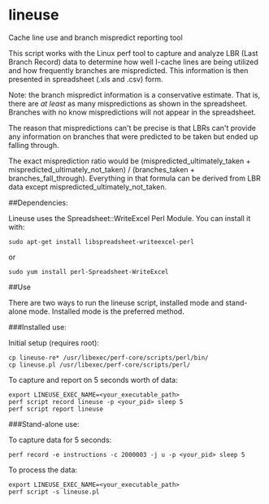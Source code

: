 # lineuse
Cache line use and branch mispredict reporting tool

This script works with the Linux perf tool to capture and
analyze LBR (Last Branch Record) data to determine how
well I-cache lines are being utilized and how frequently
branches are mispredicted. This information is then presented
in spreadsheet (.xls and .csv) form.

Note: the branch mispredict information is a conservative
estimate. That is, there are _at least_ as many mispredictions
as shown in the spreadsheet. Branches with no know mispredictions
will not appear in the spreadsheet.

The reason that mispredictions can't be precise is that LBRs
can't provide any information on branches that were predicted to
be taken but ended up falling through.

The exact misprediction ratio would be
(mispredicted_ultimately_taken + mispredicted_ultimately_not_taken) /
(branches_taken + branches_fall_through). Everything in that formula
can be derived from LBR data except mispredicted_ultimately_not_taken.

##Dependencies:

Lineuse uses the Spreadsheet::WriteExcel Perl Module.
You can install it with:

    sudo apt-get install libspreadsheet-writeexcel-perl
or

    sudo yum install perl-Spreadsheet-WriteExcel

##Use

There are two ways to run the lineuse script, installed mode
and stand-alone mode. Installed mode is the preferred method.

###Installed use:

Initial setup (requires root):

    cp lineuse-re* /usr/libexec/perf-core/scripts/perl/bin/
    cp lineuse.pl /usr/libexec/perf-core/scripts/perl/

To capture and report on 5 seconds worth of data:

    export LINEUSE_EXEC_NAME=<your_executable_path>
    perf script record lineuse -p <your_pid> sleep 5
    perf script report lineuse

###Stand-alone use:

To capture data for 5 seconds:

    perf record -e instructions -c 2000003 -j u -p <your_pid> sleep 5

To process the data:

    export LINEUSE_EXEC_NAME=<your_executable_path>
    perf script -s lineuse.pl
